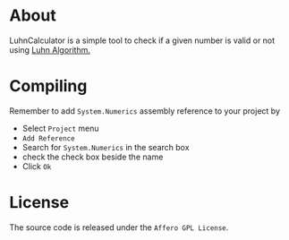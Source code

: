 About
==============

LuhnCalculator is a simple tool to check if a given number is valid or not using [Luhn Algorithm.](http://en.wikipedia.org/wiki/Luhn_algorithm "Luhn Algorithm on Wikipedia")

Compiling
==============
Remember to add `System.Numerics` assembly reference to your project by

- Select `Project` menu
- `Add Reference`
- Search for `System.Numerics` in the search box
- check the check box beside the name
- Click `Ok`
 
License
=============

The source code is released under the `Affero GPL License`.
